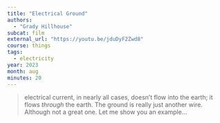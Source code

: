 ```yaml
---
title: "Electrical Ground"
authors:
  - "Grady Hillhouse"
subcat: film
external_url: "https://youtu.be/jduDyF2Zwd8"
course: things
tags:
  - electricity
year: 2023
month: aug
minutes: 20
---
```


> electrical current, in nearly all cases, doesn’t flow into the earth; it flows *through* the earth.
The ground is really just another wire. Although not a great one. Let me show you an example...
